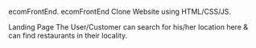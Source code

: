 ecomFrontEnd.
ecomFrontEnd Clone Website using HTML/CSS/JS.

Landing Page
The User/Customer can search for his/her location here & can find restaurants in their locality.
